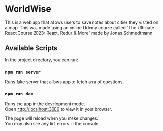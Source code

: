 # WorldWise

This is a web app that allows users to save notes about cities they visited on a map. This was made using an online Udemy course called "The Ultimate React Course 2023: React, Redux & More" made by Jonas Schmedtmann

## Available Scripts

In the project directory, you can run:

### `npm run server`

Runs fake server that allows app to fetch arra of questions.

### `npm run dev`

Runs the app in the development mode.\
Open [http://localhost:3000](http://localhost:3000) to view it in your browser.

The page will reload when you make changes.\
You may also see any lint errors in the console.
